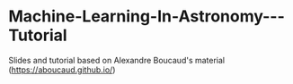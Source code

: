 # Machine-Learning-In-Astronomy---Tutorial


Slides and tutorial based on Alexandre Boucaud's material (https://aboucaud.github.io/)
